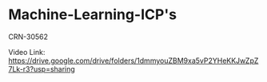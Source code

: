 # Machine-Learning-ICP's
CRN-30562

Video Link:
 https://drive.google.com/drive/folders/1dmmyouZBM9xa5vP2YHeKKJwZpZ7Lk-r3?usp=sharing
